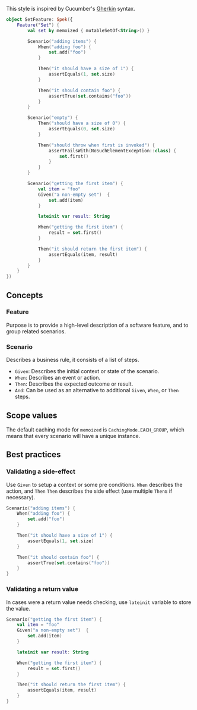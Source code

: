 This style is inspired by Cucumber's [Gherkin](https://docs.cucumber.io/gherkin/) syntax.

```kotlin
object SetFeature: Spek({
    Feature("Set") {
        val set by memoized { mutableSetOf<String>() }

        Scenario("adding items") {
            When("adding foo") {
                set.add("foo")
            }

            Then("it should have a size of 1") {
                assertEquals(1, set.size)
            }

            Then("it should contain foo") {
                assertTrue(set.contains("foo"))
            }
        }

        Scenario("empty") {
            Then("should have a size of 0") {
                assertEquals(0, set.size)
            }

            Then("should throw when first is invoked") {
                assertFailsWith(NoSuchElementException::class) {
                    set.first()
                }
            }
        }

        Scenario("getting the first item") {
            val item = "foo"
            Given("a non-empty set")  {
                set.add(item)
            }

            lateinit var result: String

            When("getting the first item") {
                result = set.first()
            }

            Then("it should return the first item") {
                assertEquals(item, result)
            }
        }
    }
})

```
## Concepts
### Feature
Purpose is to provide a high-level description of a software feature, and to group related scenarios.

### Scenario
Describes a business rule, it consists of a list of steps.
- `Given`: Describes the initial context or state of the scenario.
- `When`: Describes an event or action.
- `Then`: Describes the expected outcome or result.
- `And`: Can be used as an alternative to additional `Given`, `When`, or `Then` steps.

## Scope values
The default caching mode for `memoized` is `CachingMode.EACH_GROUP`, which means that every scenario will have a unique instance.

## Best practices
### Validating a side-effect
Use `Given` to setup a context or some pre conditions. `When` describes the action, and `Then`
`Then` describes the side effect (use multiple `Then`s if necessary).

```kotlin
Scenario("adding items") {
    When("adding foo") {
        set.add("foo")
    }

    Then("it should have a size of 1") {
        assertEquals(1, set.size)
    }

    Then("it should contain foo") {
        assertTrue(set.contains("foo"))
    }
}
```

### Validating a return value
In cases were a return value needs checking, use `lateinit` variable to store the value.
```kotlin
Scenario("getting the first item") {
    val item = "foo"
    Given("a non-empty set")  {
        set.add(item)
    }

    lateinit var result: String

    When("getting the first item") {
        result = set.first()
    }

    Then("it should return the first item") {
        assertEquals(item, result)
    }
}
``` 